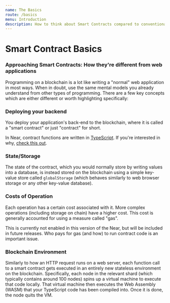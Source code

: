 ```yaml
---
name: The Basics
route: /basics
menu: Introduction
description: How to think about Smart Contracts compared to conventional web applications.
---
```


# Smart Contract Basics

### Approaching Smart Contracts: How they're different from web applications

Programming on a blockchain is a lot like writing a "normal" web application in most ways. When in doubt, use the same mental models you already understand from other types of programming. There are a few key concepts which are either different or worth highlighting specifically:

### Deploying your backend

You deploy your application's back-end to the blockchain, where it is called a "smart contract" or just "contract" for short.

In Near, contract functions are written in [TypeScript](https://www.typescriptlang.org/). If you're interested in why, [check this out](language-typescript.md#why-typescript).

### State/Storage

The state of the contract, which you would normally store by writing values into a database, is instead stored on the blockchain using a simple key-value store called `globalStorage` \(which behaves similarly to web browser storage or any other key-value database\).

### Costs of Operation

Each operation has a certain cost associated with it. More complex operations \(including storage on chain\) have a higher cost. This cost is generally accounted for using a measure called "gas". 

This is currently not enabled in this version of the Near, but will be included in future releases. Who pays for gas \(and how\) to run contract code is an important issue.

### Blockchain Environment

Similarly to how an HTTP request runs on a web server, each function call to a smart contract gets executed in an entirely new stateless environment on the blockchain. Specifically, each node in the relevant shard \(which typically contains around 100 nodes\) spins up a virtual machine to execute that code locally. That virtual machine then executes the Web Assembly \(WASM\) that your TypeScript code has been compiled into. Once it is done, the node quits the VM.

